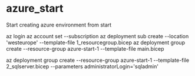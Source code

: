 # azure_start
Start creating azure environment from start


az login
az account set --subscription <subscription id>
az deployment sub create --location 'westeurope'  --template-file 1_resourcegroup.bicep
az deployment group create --resource-group azure-start-1 --template-file main.bicep   

az deployment group create --resource-group azure-start-1 --template-file 2_sqlserver.bicep --parameters administratorLogin='sqladmin'
